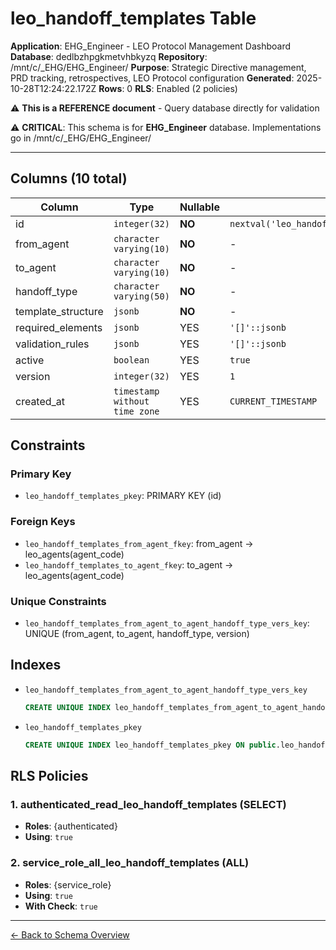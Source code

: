 # leo_handoff_templates Table

**Application**: EHG_Engineer - LEO Protocol Management Dashboard
**Database**: dedlbzhpgkmetvhbkyzq
**Repository**: /mnt/c/_EHG/EHG_Engineer/
**Purpose**: Strategic Directive management, PRD tracking, retrospectives, LEO Protocol configuration
**Generated**: 2025-10-28T12:24:22.172Z
**Rows**: 0
**RLS**: Enabled (2 policies)

⚠️ **This is a REFERENCE document** - Query database directly for validation

⚠️ **CRITICAL**: This schema is for **EHG_Engineer** database. Implementations go in /mnt/c/_EHG/EHG_Engineer/

---

## Columns (10 total)

| Column | Type | Nullable | Default | Description |
|--------|------|----------|---------|-------------|
| id | `integer(32)` | **NO** | `nextval('leo_handoff_templates_id_seq'::regclass)` | - |
| from_agent | `character varying(10)` | **NO** | - | - |
| to_agent | `character varying(10)` | **NO** | - | - |
| handoff_type | `character varying(50)` | **NO** | - | - |
| template_structure | `jsonb` | **NO** | - | - |
| required_elements | `jsonb` | YES | `'[]'::jsonb` | - |
| validation_rules | `jsonb` | YES | `'[]'::jsonb` | - |
| active | `boolean` | YES | `true` | - |
| version | `integer(32)` | YES | `1` | - |
| created_at | `timestamp without time zone` | YES | `CURRENT_TIMESTAMP` | - |

## Constraints

### Primary Key
- `leo_handoff_templates_pkey`: PRIMARY KEY (id)

### Foreign Keys
- `leo_handoff_templates_from_agent_fkey`: from_agent → leo_agents(agent_code)
- `leo_handoff_templates_to_agent_fkey`: to_agent → leo_agents(agent_code)

### Unique Constraints
- `leo_handoff_templates_from_agent_to_agent_handoff_type_vers_key`: UNIQUE (from_agent, to_agent, handoff_type, version)

## Indexes

- `leo_handoff_templates_from_agent_to_agent_handoff_type_vers_key`
  ```sql
  CREATE UNIQUE INDEX leo_handoff_templates_from_agent_to_agent_handoff_type_vers_key ON public.leo_handoff_templates USING btree (from_agent, to_agent, handoff_type, version)
  ```
- `leo_handoff_templates_pkey`
  ```sql
  CREATE UNIQUE INDEX leo_handoff_templates_pkey ON public.leo_handoff_templates USING btree (id)
  ```

## RLS Policies

### 1. authenticated_read_leo_handoff_templates (SELECT)

- **Roles**: {authenticated}
- **Using**: `true`

### 2. service_role_all_leo_handoff_templates (ALL)

- **Roles**: {service_role}
- **Using**: `true`
- **With Check**: `true`

---

[← Back to Schema Overview](../database-schema-overview.md)
